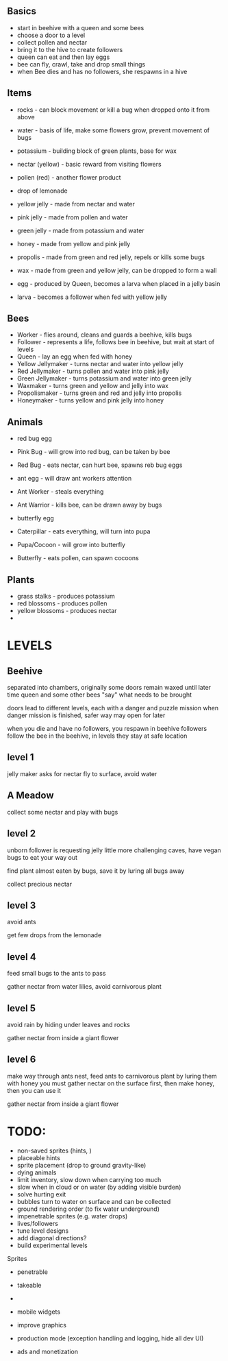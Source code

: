 Basics
------

- start in beehive with a queen and some bees
- choose a door to a level
- collect pollen and nectar
- bring it to the hive to create followers
- queen can eat and then lay eggs
- bee can fly, crawl, take and drop small things
- when Bee dies and has no followers, she respawns in a hive

Items
-----

- rocks - can block movement or kill a bug when dropped onto it from above
- water - basis of life, make some flowers grow, prevent movement of bugs
- potassium - building block of green plants, base for wax
- nectar (yellow) - basic reward from visiting flowers
- pollen (red) - another flower product
- drop of lemonade

- yellow jelly - made from nectar and water
- pink jelly - made from pollen and water
- green jelly - made from potassium and water
- honey - made from yellow and pink jelly
- propolis - made from green and red jelly, repels or kills some bugs
- wax - made from green and yellow jelly, can be dropped to form a wall
- egg - produced by Queen, becomes a larva when placed in a jelly basin
- larva - becomes a follower when fed with yellow jelly

Bees
----

- Worker - flies around, cleans and guards a beehive, kills bugs
- Follower - represents a life, follows bee in beehive, but wait at start of levels
- Queen - lay an egg when fed with honey
- Yellow Jellymaker - turns nectar and water into yellow jelly
- Red Jellymaker - turns pollen and water into pink jelly
- Green Jellymaker - turns potassium and water into green jelly
- Waxmaker - turns green and yellow and jelly into wax
- Propolismaker - turns green and red and jelly into propolis
- Honeymaker - turns yellow and pink jelly into honey

Animals
-------

- red bug egg
- Pink Bug - will grow into red bug, can be taken by bee
- Red Bug - eats nectar, can hurt bee, spawns reb bug eggs

- ant egg - will draw ant workers attention
- Ant Worker - steals everything
- Ant Warrior - kills bee, can be drawn away by bugs

- butterfly egg
- Caterpillar - eats everything, will turn into pupa
- Pupa/Cocoon - will grow into butterfly
- Butterfly - eats pollen, can spawn cocoons

Plants
------

- grass stalks - produces potassium
- red blossoms - produces pollen
- yellow blossoms - produces nectar
-

LEVELS
======

Beehive
-------

separated into chambers, originally some doors remain waxed until later time
queen and some other bees "say" what needs to be brought

doors lead to different levels, each with a danger and puzzle mission
when danger mission is finished, safer way may open for later

when you die and have no followers, you respawn in beehive
followers follow the bee in the beehive, in levels they stay at safe location


level 1
-------

jelly maker asks for nectar
fly to surface, avoid water

A Meadow
--------

collect some nectar and play with bugs

level 2
-------

unborn follower is requesting jelly
little more challenging caves, have vegan bugs to eat your way out

find plant almost eaten by bugs, save it by luring all bugs away

collect precious nectar

level 3
-------

avoid ants

get few drops from the lemonade

level 4
-------

feed small bugs to the ants to pass

gather nectar from water lilies, avoid carnivorous plant

level 5
-------

avoid rain by hiding under leaves and rocks

gather nectar from inside a giant flower

level 6
-------

make way through ants nest, feed ants to carnivorous plant by luring them with honey
you must gather nectar on the surface first, then make honey, then you can use it

gather nectar from inside a giant flower


TODO:
=====

- non-saved sprites (hints, )
- placeable hints
- sprite placement (drop to ground gravity-like)
- dying animals
- limit inventory, slow down when carrying too much
- slow when in cloud or on water (by adding visible burden)
- solve hurting exit
- bubbles turn to water on surface and can be collected
- ground rendering order (to fix water underground)
- impenetrable sprites (e.g. water drops)
- lives/followers
- tune level designs
- add diagonal directions?
- build experimental levels

Sprites

- penetrable
- takeable
-

- mobile widgets
- improve graphics
- production mode (exception handling and logging, hide all dev UI)
- ads and monetization

